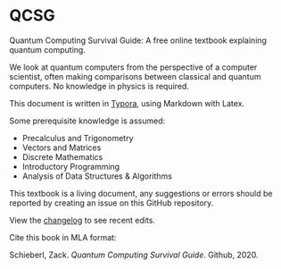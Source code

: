 # QCSG

Quantum Computing Survival Guide: A free online textbook explaining quantum computing.

We look at quantum computers from the perspective of a computer scientist, often making comparisons between classical and quantum computers. No knowledge in physics is required. 

This document is written in [Typora](https://typora.io/), using Markdown with Latex.

Some prerequisite knowledge is assumed:

* Precalculus and Trigonometry
* Vectors and Matrices
* Discrete Mathematics
* Introductory Programming 
* Analysis of Data Structures & Algorithms



This textbook is a living document, any suggestions or errors should be reported by creating an issue on this GitHub repository.

View the [changelog](https://github.com/zackatoo/QuantumComputingSG/blob/master/QCSG%20Changelog.md) to see recent edits.

Cite this book in MLA format:

Schieberl, Zack. _Quantum Computing Survival Guide_. Github, 2020.